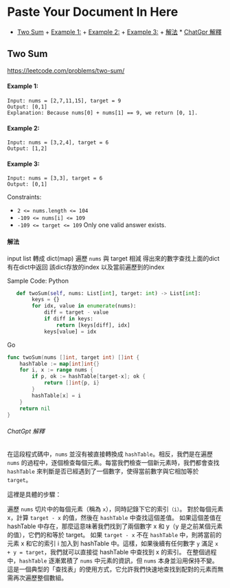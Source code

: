 # Paste Your Document In Here

<!-- TOC start (generated with https://github.com/derlin/bitdowntoc) -->

- [Two Sum](#two-sum)
      + [Example 1:](#example-1)
      + [Example 2:](#example-2)
      + [Example 3:](#example-3)
      + [解法](#)
            * [ChatGpr 解釋](#chatgpr-)

<!-- TOC end -->

## Two Sum

<https://leetcode.com/problems/two-sum/>

#### Example 1:
```
Input: nums = [2,7,11,15], target = 9
Output: [0,1]
Explanation: Because nums[0] + nums[1] == 9, we return [0, 1].
```
#### Example 2:
```
Input: nums = [3,2,4], target = 6
Output: [1,2]
```
#### Example 3:
```
Input: nums = [3,3], target = 6
Output: [0,1]
```

Constraints:

- `2 <= nums.length <= 104`
- `-109 <= nums[i] <= 109`
- `-109 <= target <= 109`
Only one valid answer exists.

#### 解法

input list 轉成 dict(map)
遍歷 `nums` 與 target 相減 得出來的數字查找上面的dict
有在dict中返回 該dict存放的index 以及當前遍歷到的index

Sample Code:
Python

```Python
   def twoSum(self, nums: List[int], target: int) -> List[int]:
        keys = {}
        for idx, value in enumerate(nums):
            diff = target - value
            if diff in keys:
                return [keys[diff], idx]
            keys[value] = idx
```

Go

```Go
func twoSum(nums []int, target int) []int {	
    hashTable := map[int]int{}
	for i, x := range nums {
		if p, ok := hashTable[target-x]; ok {
			return []int{p, i}
		}
		hashTable[x] = i
	}
	return nil
}
```

###### ChatGpt 解釋

在這段程式碼中，`nums` 並沒有被直接轉換成 `hashTable`。相反，我們是在遍歷 `nums` 的過程中，逐個檢查每個元素。每當我們檢查一個新元素時，我們都會查找 `hashTable` 來判斷是否已經遇到了一個數字，使得當前數字與它相加等於 `target`。

這裡是具體的步驟：

遍歷 `nums` 切片中的每個元素（稱為 `x`），同時記錄下它的索引`（i）`。
對於每個元素 x，計算 `target - x` 的值，然後在 `hashTable` 中查找這個差值。
如果這個差值在 hashTable 中存在，那麼這意味著我們找到了兩個數字 x 和 y（y 是之前某個元素的值），它們的和等於 target。
如果 `target - x` 不在 `hashTable` 中，則將當前的元素 x 和它的索引 i 加入到 hashTable 中。這樣，如果後續有任何數字 `y` 滿足 `x + y = target`，我們就可以直接從 hashTable 中查找到 x 的索引。
在整個過程中，`hashTable` 逐漸累積了 `nums` 中元素的資訊，但 `nums` 本身並沿用保持不變。這是一個典型的「查找表」的使用方式，它允許我們快速地查找到配對的元素而無需再次遍歷整個數組。